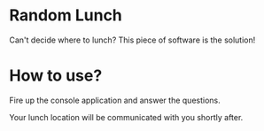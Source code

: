 # Random Lunch
Can't decide where to lunch? This piece of software is the solution!

# How to use?
Fire up the console application and answer the questions.

Your lunch location will be communicated with you shortly after.
